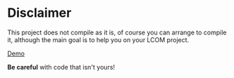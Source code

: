 # Disclaimer 

This project does not compile as it is, of course you can arrange to compile it, although the main goal is to help you on your LCOM project.


[Demo](https://youtu.be/owtlLxA0uRo)



**Be careful** with code that isn't yours!

